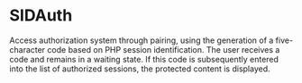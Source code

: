 # SIDAuth
Access authorization system through pairing, using the generation of a five-character code based on PHP session identification. The user receives a code and remains in a waiting state. If this code is subsequently entered into the list of authorized sessions, the protected content is displayed.

